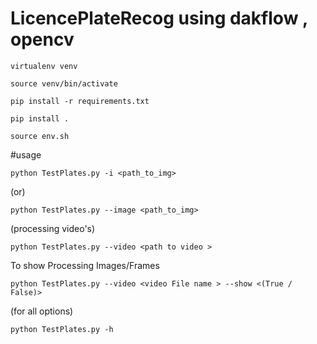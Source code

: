 # LicencePlateRecog using dakflow , opencv 

``` 
virtualenv venv
```
``` 
source venv/bin/activate
```
```
pip install -r requirements.txt
```

``` 
pip install . 
```
```
source env.sh
```

#usage
```
python TestPlates.py -i <path_to_img>
```
(or)

```
python TestPlates.py --image <path_to_img>
```
(processing video's)
```
python TestPlates.py --video <path to video >
```

To show Processing Images/Frames
```
python TestPlates.py --video <video File name > --show <(True / False)>

```

(for all options)

```
python TestPlates.py -h 
```

